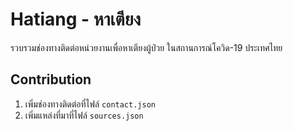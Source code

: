 # Hatiang - หาเตียง

รวบรวมช่องทางติดต่อหน่วยงานเพื่อหาเตียงผู้ป่วย ในสถานการณ์โควิด-19 ประเทศไทย

## Contribution

1. เพิ่มช่องทางติดต่อที่ไฟล์ `contact.json`
2. เพิ่มแหล่งที่มาที่ไฟล์ `sources.json`
